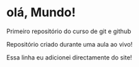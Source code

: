 # olá, Mundo!
 Primeiro repositório do curso de git e github


Repositório criado durante uma aula ao vivo!

Essa linha eu adicionei directamente do site!
